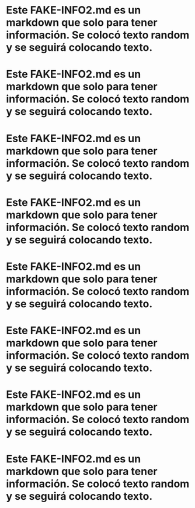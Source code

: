# Este FAKE-INFO2.md es un markdown que solo para tener información. Se colocó texto random y se seguirá colocando texto.

# Este FAKE-INFO2.md es un markdown que solo para tener información. Se colocó texto random y se seguirá colocando texto.

# Este FAKE-INFO2.md es un markdown que solo para tener información. Se colocó texto random y se seguirá colocando texto.

# Este FAKE-INFO2.md es un markdown que solo para tener información. Se colocó texto random y se seguirá colocando texto.

# Este FAKE-INFO2.md es un markdown que solo para tener información. Se colocó texto random y se seguirá colocando texto.

# Este FAKE-INFO2.md es un markdown que solo para tener información. Se colocó texto random y se seguirá colocando texto.

# Este FAKE-INFO2.md es un markdown que solo para tener información. Se colocó texto random y se seguirá colocando texto.

# Este FAKE-INFO2.md es un markdown que solo para tener información. Se colocó texto random y se seguirá colocando texto.
